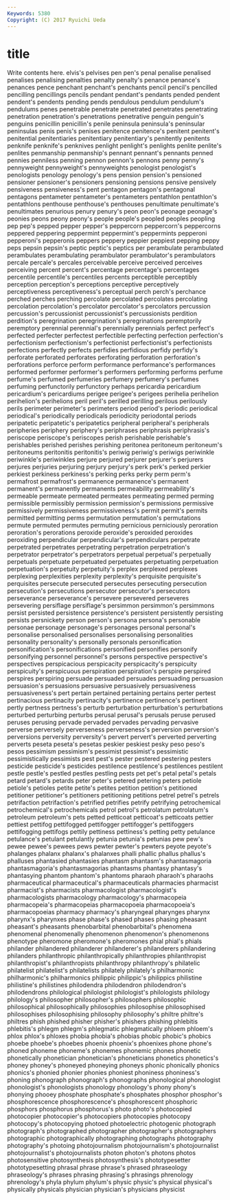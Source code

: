 ```yaml
---
Keywords: 5380 
Copyright: (C) 2017 Ryuichi Ueda
---
```


# title

Write contents here.
elvis's pelvises pen pen's
penal penalise penalised penalises penalising penalties penalty penalty's penance penance's
penances pence penchant penchant's penchants pencil pencil's pencilled pencilling pencillings
pencils pendant pendant's pendants pended pendent pendent's pendents pending pends
pendulous pendulum pendulum's pendulums penes penetrable penetrate penetrated penetrates penetrating
penetration penetration's penetrations penetrative penguin penguin's penguins penicillin penicillin's penile
peninsula peninsula's peninsular peninsulas penis penis's penises penitence penitence's penitent
penitent's penitential penitentiaries penitentiary penitentiary's penitently penitents penknife penknife's penknives
penlight penlight's penlights penlite penlite's penlites penmanship penmanship's pennant pennant's
pennants penned pennies penniless penning pennon pennon's pennons penny penny's
pennyweight pennyweight's pennyweights penologist penologist's penologists penology penology's pens pension
pension's pensioned pensioner pensioner's pensioners pensioning pensions pensive pensively pensiveness
pensiveness's pent pentagon pentagon's pentagonal pentagons pentameter pentameter's pentameters pentathlon
pentathlon's pentathlons penthouse penthouse's penthouses penultimate penultimate's penultimates penurious penury
penury's peon peon's peonage peonage's peonies peons peony peony's people
people's peopled peoples peopling pep pep's pepped pepper pepper's peppercorn
peppercorn's peppercorns peppered peppering peppermint peppermint's peppermints pepperoni pepperoni's pepperonis
peppers peppery peppier peppiest pepping peppy peps pepsin pepsin's peptic
peptic's peptics per perambulate perambulated perambulates perambulating perambulator perambulator's perambulators
percale percale's percales perceivable perceive perceived perceives perceiving percent percent's
percentage percentage's percentages percentile percentile's percentiles percents perceptible perceptibly perception
perception's perceptions perceptive perceptively perceptiveness perceptiveness's perceptual perch perch's perchance
perched perches perching percolate percolated percolates percolating percolation percolation's percolator
percolator's percolators percussion percussion's percussionist percussionist's percussionists perdition perdition's peregrination
peregrination's peregrinations peremptorily peremptory perennial perennial's perennially perennials perfect perfect's
perfected perfecter perfectest perfectible perfecting perfection perfection's perfectionism perfectionism's perfectionist
perfectionist's perfectionists perfections perfectly perfects perfidies perfidious perfidy perfidy's perforate
perforated perforates perforating perforation perforation's perforations perforce perform performance performance's
performances performed performer performer's performers performing performs perfume perfume's perfumed
perfumeries perfumery perfumery's perfumes perfuming perfunctorily perfunctory perhaps pericardia pericardium
pericardium's pericardiums perigee perigee's perigees perihelia perihelion perihelion's perihelions peril
peril's perilled perilling perilous perilously perils perimeter perimeter's perimeters period
period's periodic periodical periodical's periodically periodicals periodicity periodontal periods peripatetic
peripatetic's peripatetics peripheral peripheral's peripherals peripheries periphery periphery's periphrases periphrasis
periphrasis's periscope periscope's periscopes perish perishable perishable's perishables perished perishes
perishing peritonea peritoneum peritoneum's peritoneums peritonitis peritonitis's periwig periwig's periwigs
periwinkle periwinkle's periwinkles perjure perjured perjurer perjurer's perjurers perjures perjuries
perjuring perjury perjury's perk perk's perked perkier perkiest perkiness perkiness's
perking perks perky perm perm's permafrost permafrost's permanence permanence's permanent
permanent's permanently permanents permeability permeability's permeable permeate permeated permeates permeating
permed perming permissible permissibly permission permission's permissions permissive permissively permissiveness
permissiveness's permit permit's permits permitted permitting perms permutation permutation's permutations
permute permuted permutes permuting pernicious perniciously peroration peroration's perorations peroxide
peroxide's peroxided peroxides peroxiding perpendicular perpendicular's perpendiculars perpetrate perpetrated perpetrates
perpetrating perpetration perpetration's perpetrator perpetrator's perpetrators perpetual perpetual's perpetually perpetuals
perpetuate perpetuated perpetuates perpetuating perpetuation perpetuation's perpetuity perpetuity's perplex perplexed
perplexes perplexing perplexities perplexity perplexity's perquisite perquisite's perquisites persecute persecuted
persecutes persecuting persecution persecution's persecutions persecutor persecutor's persecutors perseverance perseverance's
persevere persevered perseveres persevering persiflage persiflage's persimmon persimmon's persimmons persist
persisted persistence persistence's persistent persistently persisting persists persnickety person person's
persona persona's personable personae personage personage's personages personal personal's personalise
personalised personalises personalising personalities personality personality's personally personals personification personification's
personifications personified personifies personify personifying personnel personnel's persons perspective perspective's
perspectives perspicacious perspicacity perspicacity's perspicuity perspicuity's perspicuous perspiration perspiration's perspire
perspired perspires perspiring persuade persuaded persuades persuading persuasion persuasion's persuasions
persuasive persuasively persuasiveness persuasiveness's pert pertain pertained pertaining pertains perter
pertest pertinacious pertinacity pertinacity's pertinence pertinence's pertinent pertly pertness pertness's
perturb perturbation perturbation's perturbations perturbed perturbing perturbs perusal perusal's perusals
peruse perused peruses perusing pervade pervaded pervades pervading pervasive perverse
perversely perverseness perverseness's perversion perversion's perversions perversity perversity's pervert pervert's
perverted perverting perverts peseta peseta's pesetas peskier peskiest pesky peso
peso's pesos pessimism pessimism's pessimist pessimist's pessimistic pessimistically pessimists pest
pest's pester pestered pestering pesters pesticide pesticide's pesticides pestilence pestilence's
pestilences pestilent pestle pestle's pestled pestles pestling pests pet pet's
petal petal's petals petard petard's petards peter peter's petered petering
peters petiole petiole's petioles petite petite's petites petition petition's petitioned
petitioner petitioner's petitioners petitioning petitions petrel petrel's petrels petrifaction petrifaction's
petrified petrifies petrify petrifying petrochemical petrochemical's petrochemicals petrol petrol's petrolatum
petrolatum's petroleum petroleum's pets petted petticoat petticoat's petticoats pettier pettiest
pettifog pettifogged pettifogger pettifogger's pettifoggers pettifogging pettifogs pettily pettiness pettiness's
petting petty petulance petulance's petulant petulantly petunia petunia's petunias pew
pew's pewee pewee's pewees pews pewter pewter's pewters peyote peyote's
phalanges phalanx phalanx's phalanxes phalli phallic phallus phallus's phalluses phantasied
phantasies phantasm phantasm's phantasmagoria phantasmagoria's phantasmagorias phantasms phantasy phantasy's phantasying
phantom phantom's phantoms pharaoh pharaoh's pharaohs pharmaceutical pharmaceutical's pharmaceuticals pharmacies
pharmacist pharmacist's pharmacists pharmacologist pharmacologist's pharmacologists pharmacology pharmacology's pharmacopeia pharmacopeia's
pharmacopeias pharmacopoeia pharmacopoeia's pharmacopoeias pharmacy pharmacy's pharyngeal pharynges pharynx pharynx's
pharynxes phase phase's phased phases phasing pheasant pheasant's pheasants phenobarbital
phenobarbital's phenomena phenomenal phenomenally phenomenon phenomenon's phenomenons phenotype pheromone pheromone's
pheromones phial phial's phials philander philandered philanderer philanderer's philanderers philandering
philanders philanthropic philanthropically philanthropies philanthropist philanthropist's philanthropists philanthropy philanthropy's philatelic
philatelist philatelist's philatelists philately philately's philharmonic philharmonic's philharmonics philippic philippic's
philippics philistine philistine's philistines philodendra philodendron philodendron's philodendrons philological philologist
philologist's philologists philology philology's philosopher philosopher's philosophers philosophic philosophical philosophically
philosophies philosophise philosophised philosophises philosophising philosophy philosophy's philtre philtre's philtres
phish phished phisher phisher's phishers phishing phlebitis phlebitis's phlegm phlegm's
phlegmatic phlegmatically phloem phloem's phlox phlox's phloxes phobia phobia's phobias
phobic phobic's phobics phoebe phoebe's phoebes phoenix phoenix's phoenixes phone
phone's phoned phoneme phoneme's phonemes phonemic phones phonetic phonetically phonetician
phonetician's phoneticians phonetics phonetics's phoney phoney's phoneyed phoneying phoneys phonic
phonically phonics phonics's phonied phonier phonies phoniest phoniness phoniness's phoning
phonograph phonograph's phonographs phonological phonologist phonologist's phonologists phonology phonology's phony
phony's phonying phooey phosphate phosphate's phosphates phosphor phosphor's phosphorescence phosphorescence's
phosphorescent phosphoric phosphors phosphorus phosphorus's photo photo's photocopied photocopier photocopier's
photocopiers photocopies photocopy photocopy's photocopying photoed photoelectric photogenic photograph photograph's
photographed photographer photographer's photographers photographic photographically photographing photographs photography photography's
photoing photojournalism photojournalism's photojournalist photojournalist's photojournalists photon photon's photons photos
photosensitive photosynthesis photosynthesis's phototypesetter phototypesetting phrasal phrase phrase's phrased phraseology
phraseology's phrases phrasing phrasing's phrasings phrenology phrenology's phyla phylum phylum's
physic physic's physical physical's physically physicals physician physician's physicians physicist
